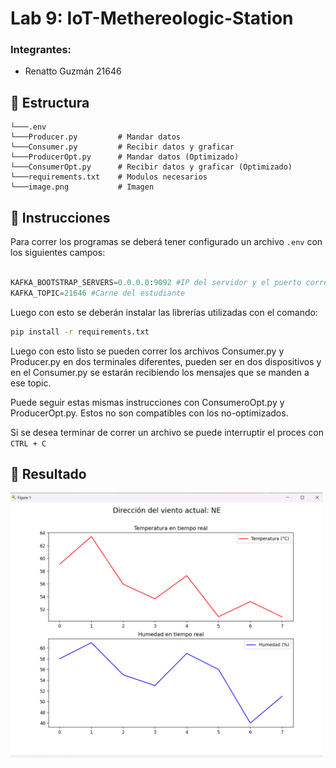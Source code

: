 # Lab 9: IoT-Methereologic-Station
 
### Integrantes: 

- Renatto Guzmán 21646


## 🦄 Estructura

    └───.env
    └───Producer.py         # Mandar datos
    └───Consumer.py         # Recibir datos y graficar
    └───ProducerOpt.py      # Mandar datos (Optimizado)
    └───ConsumerOpt.py      # Recibir datos y graficar (Optimizado)
    └───requirements.txt    # Modulos necesarios
    └───image.png           # Imagen


## 🤖 Instrucciones

Para correr los programas se deberá tener configurado un archivo ```.env``` con los siguientes campos: 

```python

KAFKA_BOOTSTRAP_SERVERS=0.0.0.0:9092 #IP del servidor y el puerto correspondiente
KAFKA_TOPIC=21646 #Carne del estudiante

```

Luego con esto se deberán instalar las librerías utilizadas con el comando: 

```bash 
pip install -r requirements.txt
```

Luego con esto listo se pueden correr los archivos Consumer.py y Producer.py en dos terminales diferentes, pueden ser en dos dispositivos y en el Consumer.py se estarán recibiendo los mensajes que se manden a ese topic.

Puede seguir estas mismas instrucciones con ConsumeroOpt.py y ProducerOpt.py. Estos no son compatibles con los no-optimizados.

Si se desea terminar de correr un archivo se puede interruptir el proces con ```CTRL + C ```

## 🐸 Resultado 
<img src="image.png" style="width:500px"></img>